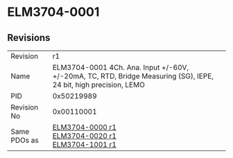 # ELM3704-0001

## Revisions
<table>
<tr>
<td>Revision</td>
<td>r1</td>
</tr>
<tr>
<td>Name</td>
<td>ELM3704-0001 4Ch. Ana. Input +/-60V, +/-20mA, TC, RTD, Bridge Measuring (SG), IEPE, 24 bit, high precision, LEMO</td>
</tr>
<tr>
<td>PID</td>
<td>0x50219989</td>
</tr>
<tr>
<td>Revision No</td>
<td>0x00110001</td>
</tr>
<tr>
<td>Same PDOs as</td>
<td><a href="ELM3704-0000.md">ELM3704-0000 r1</a><br/><a href="ELM3704-0020.md">ELM3704-0020 r1</a><br/><a href="ELM3704-1001.md">ELM3704-1001 r1</a></td>
</tr>
</table>
